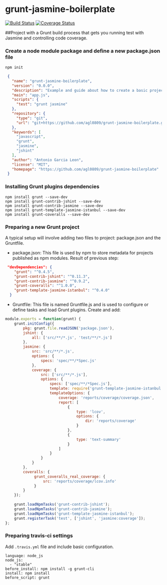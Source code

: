 # grunt-jasmine-boilerplate
[![Build Status](https://travis-ci.org/agl0809/grunt-jasmine-boilerplate.svg?branch=develop)](https://travis-ci.org/agl0809/grunt-jasmine-boilerplate)
[![Coverage Status](https://coveralls.io/repos/agl0809/grunt-jasmine-boilerplate/badge.svg?branch=develop&service=github)](https://coveralls.io/github/agl0809/grunt-jasmine-boilerplate?branch=develop)

##Project with a Grunt build process that gets you running test with Jasmine and controlling code coverage.

### Create a node module package and define a new package.json file
```bash
npm init 
```

```json
 {
   "name": "grunt-jasmine-boilerplate",
   "version": "0.0.0",
   "description": "Example and guide about how to create a basic project ready to write unit tests and check validation of code",
   "main": "app.js",
   "scripts": {
     "test": "grunt jasmine"
   },
   "repository": {
     "type": "git",
     "url": "git+https://github.com/agl0809/grunt-jasmine-boilerplate.git"
   },
   "keywords": [
     "javascript",
     "grunt",
     "jasmine",
     "jshint"
   ],
   "author": "Antonio Garcia Leon",
   "license": "MIT",
   "homepage": "https://github.com/agl0809/grunt-jasmine-boilerplate"
 }
```

### Installing Grunt plugins dependencies
```
npm install grunt --save-dev
npm install grunt-contrib-jshint --save-dev
npm install grunt-contrib-jasmine --save-dev
npm install grunt-template-jasmine-istanbul --save-dev
npm install grunt-coveralls --save-dev

```

### Preparing a new Grunt project
A typical setup will involve adding two files to project: package.json and the Gruntfile.

*   package.json: This file is used by npm to store metadata for projects published as npm modules. Result of previous step:
```json
 "devDependencies": {
    "grunt": "^0.4.5",
    "grunt-contrib-jshint": "^0.11.3",
    "grunt-contrib-jasmine": "^0.9.2",
    "grunt-coveralls": "^1.0.0",
    "grunt-template-jasmine-istanbul": "^0.4.0"
  }
```
*   Gruntfile: This file is named Gruntfile.js and is used to configure or define tasks and load Grunt plugins. Create and add: 
```javascript
module.exports = function(grunt) {
    grunt.initConfig({
        pkg: grunt.file.readJSON('package.json'),
        jshint: {
            all: ['src/**/*.js', 'test/**/*.js']
        },
        jasmine: {
            src: 'src/**/*.js',
            options: {
                specs: 'spec/**/*Spec.js'
            },
            coverage: {
                src: ['src/**/*.js'],
                options: {
                    specs: ['spec/**/*Spec.js'],
                    template: require('grunt-template-jasmine-istanbul'),
                    templateOptions: {
                        coverage: 'reports/coverage/coverage.json',
                        report: [
                            {
                                type: 'lcov',
                                options: {
                                    dir: 'reports/coverage'
                                }
                            },
                            {
                                type: 'text-summary'
                            }
                        ]
                    }
                }
            }            
        },
        coveralls: {
             grunt_coveralls_real_coverage: {
                 src: 'reports/coverage/lcov.info'
             }
        }
    });
 
    grunt.loadNpmTasks('grunt-contrib-jshint');
    grunt.loadNpmTasks('grunt-contrib-jasmine');
    grunt.loadNpmTasks('grunt-template-jasmine-istanbul');
    grunt.registerTask('test', ['jshint', 'jasmine:coverage']);
};
```

### Preparing travis-ci settings

Add `.travis.yml` file and include basic configuration.
```
language: node_js
node_js:
  - "stable"
before_install: npm install -g grunt-cli
install: npm install
before_script: grunt 
```
